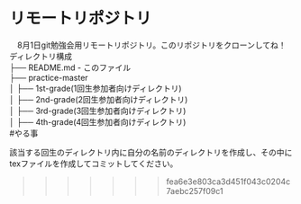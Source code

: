 # リモートリポジトリ
　8月1日git勉強会用リモートリポジトリ。このリポジトリをクローンしてね！\
ディレクトリ構成\
├── README.md - このファイル\
├── practice-master\
│   ├── 1st-grade(1回生参加者向けディレクトリ)\
│   ├── 2nd-grade(2回生参加者向けディレクトリ)\
│   ├── 3rd-grade(3回生参加者向けディレクトリ)\
│   ├── 4th-grade(4回生参加者向けディレクトリ)\
#やる事

該当する回生のディレクトリ内に自分の名前のディレクトリを作成し、その中にtexファイルを作成してコミットしてください。
>>>>>>> fea6e3e803ca3d451f043c0204c7aebc257f09c1
